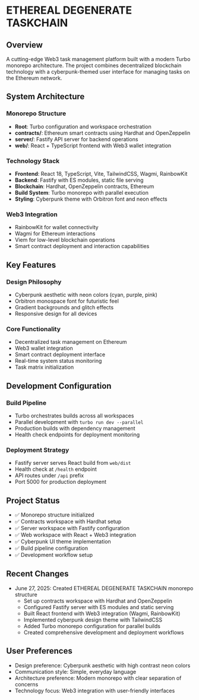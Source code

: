 # ETHEREAL DEGENERATE TASKCHAIN

## Overview

A cutting-edge Web3 task management platform built with a modern Turbo monorepo architecture. The project combines decentralized blockchain technology with a cyberpunk-themed user interface for managing tasks on the Ethereum network.

## System Architecture

### Monorepo Structure
- **Root**: Turbo configuration and workspace orchestration
- **contracts/**: Ethereum smart contracts using Hardhat and OpenZeppelin
- **server/**: Fastify API server for backend operations
- **web/**: React + TypeScript frontend with Web3 wallet integration

### Technology Stack
- **Frontend**: React 18, TypeScript, Vite, TailwindCSS, Wagmi, RainbowKit
- **Backend**: Fastify with ES modules, static file serving
- **Blockchain**: Hardhat, OpenZeppelin contracts, Ethereum
- **Build System**: Turbo monorepo with parallel execution
- **Styling**: Cyberpunk theme with Orbitron font and neon effects

### Web3 Integration
- RainbowKit for wallet connectivity
- Wagmi for Ethereum interactions
- Viem for low-level blockchain operations
- Smart contract deployment and interaction capabilities

## Key Features

### Design Philosophy
- Cyberpunk aesthetic with neon colors (cyan, purple, pink)
- Orbitron monospace font for futuristic feel
- Gradient backgrounds and glitch effects
- Responsive design for all devices

### Core Functionality
- Decentralized task management on Ethereum
- Web3 wallet integration
- Smart contract deployment interface
- Real-time system status monitoring
- Task matrix initialization

## Development Configuration

### Build Pipeline
- Turbo orchestrates builds across all workspaces
- Parallel development with `turbo run dev --parallel`
- Production builds with dependency management
- Health check endpoints for deployment monitoring

### Deployment Strategy
- Fastify server serves React build from `web/dist`
- Health check at `/health` endpoint
- API routes under `/api` prefix
- Port 5000 for production deployment

## Project Status

- ✅ Monorepo structure initialized
- ✅ Contracts workspace with Hardhat setup
- ✅ Server workspace with Fastify configuration
- ✅ Web workspace with React + Web3 integration
- ✅ Cyberpunk UI theme implementation
- ✅ Build pipeline configuration
- ✅ Development workflow setup

## Recent Changes

- June 27, 2025: Created ETHEREAL DEGENERATE TASKCHAIN monorepo structure
  - Set up contracts workspace with Hardhat and OpenZeppelin
  - Configured Fastify server with ES modules and static serving
  - Built React frontend with Web3 integration (Wagmi, RainbowKit)
  - Implemented cyberpunk design theme with TailwindCSS
  - Added Turbo monorepo configuration for parallel builds
  - Created comprehensive development and deployment workflows

## User Preferences

- Design preference: Cyberpunk aesthetic with high contrast neon colors
- Communication style: Simple, everyday language
- Architecture preference: Modern monorepo with clear separation of concerns
- Technology focus: Web3 integration with user-friendly interfaces